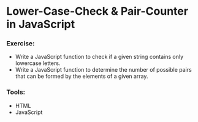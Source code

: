 # Lower-Case-Check & Pair-Counter in JavaScript

### Exercise:

-   Write a JavaScript function to check if a given string contains only lowercase letters.
-   Write a JavaScript function to determine the number of possible pairs that can be formed by the elements of a given array.

### Tools:

-   HTML
-   JavaScript
